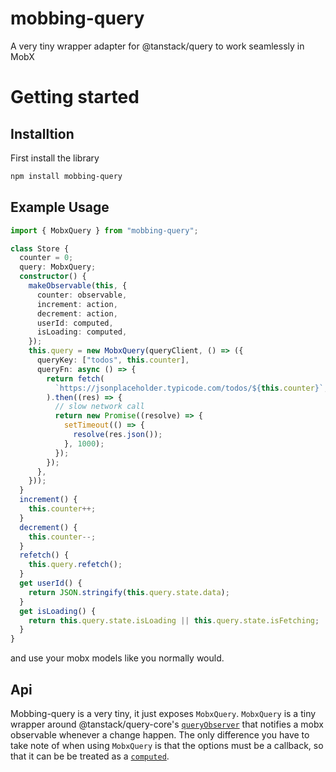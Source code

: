 # mobbing-query

A very tiny wrapper adapter for @tanstack/query to work seamlessly in MobX

# Getting started
## Installtion
First install the library
```bash
npm install mobbing-query
```
## Example Usage

```ts
import { MobxQuery } from "mobbing-query";

class Store {
  counter = 0;
  query: MobxQuery;
  constructor() {
    makeObservable(this, {
      counter: observable,
      increment: action,
      decrement: action,
      userId: computed,
      isLoading: computed,
    });
    this.query = new MobxQuery(queryClient, () => ({
      queryKey: ["todos", this.counter],
      queryFn: async () => {
        return fetch(
          `https://jsonplaceholder.typicode.com/todos/${this.counter}`,
        ).then((res) => {
          // slow network call
          return new Promise((resolve) => {
            setTimeout(() => {
              resolve(res.json());
            }, 1000);
          });
        });
      },
    }));
  }
  increment() {
    this.counter++;
  }
  decrement() {
    this.counter--;
  }
  refetch() {
    this.query.refetch();
  }
  get userId() {
    return JSON.stringify(this.query.state.data);
  }
  get isLoading() {
    return this.query.state.isLoading || this.query.state.isFetching;
  }
}
```
and use your mobx models like you normally would.

## Api

Mobbing-query is a very tiny, it just exposes `MobxQuery`. `MobxQuery` is a tiny wrapper around @tanstack/query-core's  [`queryObserver`](https://tanstack.com/query/v5/docs/reference/QueryObserver) that notifies a mobx observable whenever a change happen.
The only difference you have to take note of when using `MobxQuery` is that the options must be a callback, so that it can be be treated as a [`computed`](https://mobx.js.org/computeds.html).

